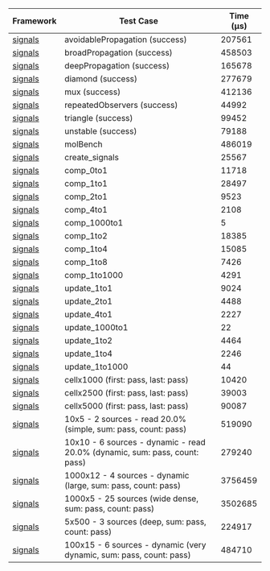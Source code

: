 | Framework | Test Case | Time (μs) |
| --- | --- | --- |
| [signals](https://github.com/rodydavis/signals.dart) | avoidablePropagation (success) | 207561 |
| [signals](https://github.com/rodydavis/signals.dart) | broadPropagation (success) | 458503 |
| [signals](https://github.com/rodydavis/signals.dart) | deepPropagation (success) | 165678 |
| [signals](https://github.com/rodydavis/signals.dart) | diamond (success) | 277679 |
| [signals](https://github.com/rodydavis/signals.dart) | mux (success) | 412136 |
| [signals](https://github.com/rodydavis/signals.dart) | repeatedObservers (success) | 44992 |
| [signals](https://github.com/rodydavis/signals.dart) | triangle (success) | 99452 |
| [signals](https://github.com/rodydavis/signals.dart) | unstable (success) | 79188 |
| [signals](https://github.com/rodydavis/signals.dart) | molBench | 486019 |
| [signals](https://github.com/rodydavis/signals.dart) | create_signals | 25567 |
| [signals](https://github.com/rodydavis/signals.dart) | comp_0to1 | 11718 |
| [signals](https://github.com/rodydavis/signals.dart) | comp_1to1 | 28497 |
| [signals](https://github.com/rodydavis/signals.dart) | comp_2to1 | 9523 |
| [signals](https://github.com/rodydavis/signals.dart) | comp_4to1 | 2108 |
| [signals](https://github.com/rodydavis/signals.dart) | comp_1000to1 | 5 |
| [signals](https://github.com/rodydavis/signals.dart) | comp_1to2 | 18385 |
| [signals](https://github.com/rodydavis/signals.dart) | comp_1to4 | 15085 |
| [signals](https://github.com/rodydavis/signals.dart) | comp_1to8 | 7426 |
| [signals](https://github.com/rodydavis/signals.dart) | comp_1to1000 | 4291 |
| [signals](https://github.com/rodydavis/signals.dart) | update_1to1 | 9024 |
| [signals](https://github.com/rodydavis/signals.dart) | update_2to1 | 4488 |
| [signals](https://github.com/rodydavis/signals.dart) | update_4to1 | 2227 |
| [signals](https://github.com/rodydavis/signals.dart) | update_1000to1 | 22 |
| [signals](https://github.com/rodydavis/signals.dart) | update_1to2 | 4464 |
| [signals](https://github.com/rodydavis/signals.dart) | update_1to4 | 2246 |
| [signals](https://github.com/rodydavis/signals.dart) | update_1to1000 | 44 |
| [signals](https://github.com/rodydavis/signals.dart) | cellx1000 (first: pass, last: pass) | 10420 |
| [signals](https://github.com/rodydavis/signals.dart) | cellx2500 (first: pass, last: pass) | 39003 |
| [signals](https://github.com/rodydavis/signals.dart) | cellx5000 (first: pass, last: pass) | 90087 |
| [signals](https://github.com/rodydavis/signals.dart) | 10x5 - 2 sources - read 20.0% (simple, sum: pass, count: pass) | 519090 |
| [signals](https://github.com/rodydavis/signals.dart) | 10x10 - 6 sources - dynamic - read 20.0% (dynamic, sum: pass, count: pass) | 279240 |
| [signals](https://github.com/rodydavis/signals.dart) | 1000x12 - 4 sources - dynamic (large, sum: pass, count: pass) | 3756459 |
| [signals](https://github.com/rodydavis/signals.dart) | 1000x5 - 25 sources (wide dense, sum: pass, count: pass) | 3502685 |
| [signals](https://github.com/rodydavis/signals.dart) | 5x500 - 3 sources (deep, sum: pass, count: pass) | 224917 |
| [signals](https://github.com/rodydavis/signals.dart) | 100x15 - 6 sources - dynamic (very dynamic, sum: pass, count: pass) | 484710 |
